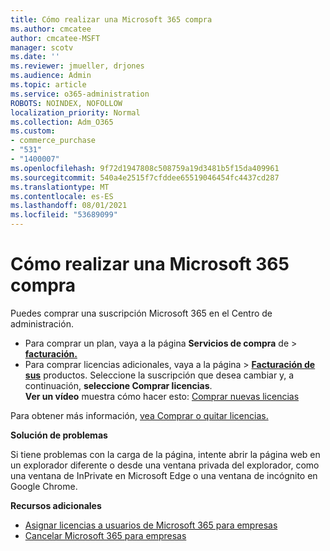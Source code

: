 ```yaml
---
title: Cómo realizar una Microsoft 365 compra
ms.author: cmcatee
author: cmcatee-MSFT
manager: scotv
ms.date: ''
ms.reviewer: jmueller, drjones
ms.audience: Admin
ms.topic: article
ms.service: o365-administration
ROBOTS: NOINDEX, NOFOLLOW
localization_priority: Normal
ms.collection: Adm_O365
ms.custom:
- commerce_purchase
- "531"
- "1400007"
ms.openlocfilehash: 9f72d1947808c508759a19d3481b5f15da409961
ms.sourcegitcommit: 540a4e2515f7cfddee65519046454fc4437cd287
ms.translationtype: MT
ms.contentlocale: es-ES
ms.lasthandoff: 08/01/2021
ms.locfileid: "53689099"
---
```

# <a name="how-to-make-a-microsoft-365-purchase"></a>Cómo realizar una Microsoft 365 compra

Puedes comprar una suscripción Microsoft 365 en el Centro de administración.
  
- Para comprar un plan, vaya a la página **Servicios de compra** de \> **[facturación.](https://go.microsoft.com/fwlink/p/?linkid=868433)**
- Para comprar licencias adicionales,  vaya a la página \> **[Facturación de sus](https://go.microsoft.com/fwlink/p/?linkid=842054)** productos. Seleccione la suscripción que desea cambiar y, a continuación, **seleccione Comprar licencias**.\
**Ver un vídeo** muestra cómo hacer esto: [Comprar nuevas licencias](https://go.microsoft.com/fwlink/p/?linkid=2154857)
  
Para obtener más información, [vea Comprar o quitar licencias.](/microsoft-365/commerce/licenses/buy-licenses)

**Solución de problemas**

Si tiene problemas con la carga de la página, intente abrir la página web en un explorador diferente o desde una ventana privada del explorador, como una ventana de InPrivate en Microsoft Edge o una ventana de incógnito en Google Chrome.

**Recursos adicionales**
  
- [Asignar licencias a usuarios de Microsoft 365 para empresas](/microsoft-365/admin/add-users/add-users)
- [Cancelar Microsoft 365 para empresas](/microsoft-365/commerce/subscriptions/cancel-your-subscription)